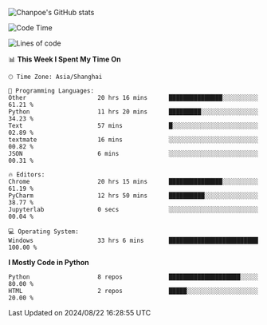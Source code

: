 ![Chanpoe's GitHub stats](https://github-readme-stats.vercel.app/api?username=Chanpoe&show_icons=true&count_private=true&theme=cobalt)

<!--START_SECTION:waka-->
![Code Time](http://img.shields.io/badge/Code%20Time-70%20hrs%2025%20mins-blue)

![Lines of code](https://img.shields.io/badge/From%20Hello%20World%20I%27ve%20Written-1.6%20million%20lines%20of%20code-blue)

📊 **This Week I Spent My Time On** 

```text
🕑︎ Time Zone: Asia/Shanghai

💬 Programming Languages: 
Other                    20 hrs 16 mins      ███████████████░░░░░░░░░░   61.21 % 
Python                   11 hrs 20 mins      █████████░░░░░░░░░░░░░░░░   34.23 % 
Text                     57 mins             █░░░░░░░░░░░░░░░░░░░░░░░░   02.89 % 
textmate                 16 mins             ░░░░░░░░░░░░░░░░░░░░░░░░░   00.82 % 
JSON                     6 mins              ░░░░░░░░░░░░░░░░░░░░░░░░░   00.31 % 

🔥 Editors: 
Chrome                   20 hrs 15 mins      ███████████████░░░░░░░░░░   61.19 % 
PyCharm                  12 hrs 50 mins      ██████████░░░░░░░░░░░░░░░   38.77 % 
Jupyterlab               0 secs              ░░░░░░░░░░░░░░░░░░░░░░░░░   00.04 % 

💻 Operating System: 
Windows                  33 hrs 6 mins       █████████████████████████   100.00 % 
```

**I Mostly Code in Python** 

```text
Python                   8 repos             ████████████████████░░░░░   80.00 % 
HTML                     2 repos             █████░░░░░░░░░░░░░░░░░░░░   20.00 % 
```




 Last Updated on 2024/08/22 16:28:55 UTC
<!--END_SECTION:waka-->
